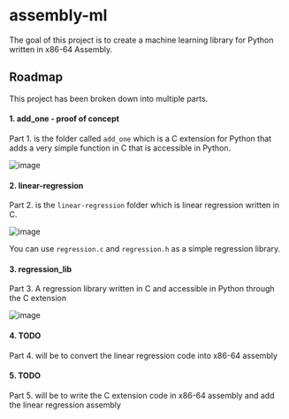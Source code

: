 # assembly-ml

The goal of this project is to create a machine learning library for Python written in x86-64 Assembly.

## Roadmap

This project has been broken down into multiple parts.

#### 1. add_one - proof of concept
Part 1. is the folder called `add_one` which is a C extension for Python that adds a very simple function in C that is accessible in Python.

![image](https://github.com/user-attachments/assets/f127e9db-b0bb-40e9-acd7-a33207ff66d3)

#### 2. linear-regression
Part 2. is the `linear-regression` folder which is linear regression written in C.

![image](https://github.com/user-attachments/assets/e8701192-3ebd-49e8-9c9c-498871daf50b)

You can use `regression.c` and `regression.h` as a simple regression library.

#### 3. regression_lib
Part 3. A regression library written in C and accessible in Python through the C extension

![image](https://github.com/user-attachments/assets/85b1c1c4-79d0-4872-b2b8-45d4914f8a2b)

#### 4. TODO
Part 4. will be to convert the linear regression code into x86-64 assembly

#### 5. TODO
Part 5. will be to write the C extension code in x86-64 assembly and add the linear regression assembly

